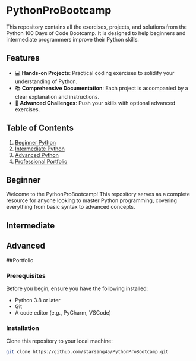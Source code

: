 
# PythonProBootcamp

This repository contains all the exercises, projects, and solutions from the Python 100 Days of Code Bootcamp. It is designed to help beginners and intermediate programmers improve their Python skills.

## Features

- 💻 **Hands-on Projects**: Practical coding exercises to solidify your understanding of Python.
- 📚 **Comprehensive Documentation**: Each project is accompanied by a clear explanation and instructions.
- 🚀 **Advanced Challenges**: Push your skills with optional advanced exercises.

## Table of Contents

1. [Beginner Python](#beginnerPython)
2. [Intermediate Python](#ImmediatePython)
3. [Advanced Python](#advancedPython)
4. [Professional Portfolio](#professionalPortfolio)

## Beginner 

Welcome to the PythonProBootcamp! This repository serves as a complete resource for anyone looking to master Python programming, covering everything from basic syntax to advanced concepts.

## Intermediate

## Advanced

##Portfolio

### Prerequisites

Before you begin, ensure you have the following installed:
- Python 3.8 or later
- Git
- A code editor (e.g., PyCharm, VSCode)

### Installation

Clone this repository to your local machine:

```bash
git clone https://github.com/starsang45/PythonProBootcamp.git
